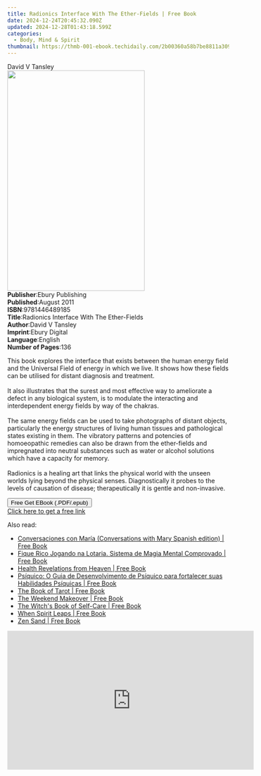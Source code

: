 ```yaml
---
title: Radionics Interface With The Ether-Fields | Free Book
date: 2024-12-24T20:45:32.090Z
updated: 2024-12-28T01:43:18.599Z
categories:
  - Body, Mind & Spirit
thumbnail: https://thmb-001-ebook.techidaily.com/2b00360a58b7be8811a309e3448bdd1b2aeb3cba8269bdf0a8345c0a64832799.jpg
---
```

<main id="book-container">
  <div class="flex flex-col">
    <div class="book-brief flex-1 py-6 px-4 sm:p-6 md:py-10 md:px-8">
      <!-- brief-->
      <div class="book-brief-main">David V Tansley</div>
    </div>
    <div
      class="book-meta-info flex-1 grid gap-4 col-start-1 col-end-3 row-start-1 sm:mb-6 sm:grid-cols-4 lg:gap-6 lg:col-start-2 lg:row-end-6 lg:row-span-6 lg:mb-0"
    >
      <div
        class="book-meta-info-left place-content-center mt-4 p-4 text-sm leading-6 col-start-2 col-span-2 dark:text-slate-400"
      >
        <img
          class="w-full h-500 object-cover rounded-lg sm:h-255 sm:col-span-2 lg:col-span-full"
          src="https://img-001-ebook.techidaily.com/550fdd83f7e4c98afae5b60548f5ec739b35059cad2c4fa850aa63a2da01f03a.jpg"
          alt=""
          width="312"
          height="500"
        />
      </div>
      <div
        class="book-meta-info-right mt-2 col-start-1 row-start-2 col-span-3 self-center"
      >
        <!-- meta data  -->
        <div class="flex flex-col px-4 md:px-8">
          <div class="flex-1">
            <strong>Publisher</strong>:<span class="px-2"
              >Ebury Publishing</span
            >
          </div>
          <div class="flex-1">
            <strong>Published</strong>:<span class="px-2">August 2011</span>
          </div>
          <div class="flex-1">
            <strong>ISBN</strong>:<span class="px-2">9781446489185</span>
          </div>
          <div class="flex-1">
            <strong>Title</strong>:<span class="px-2"
              >Radionics Interface With The Ether-Fields</span
            >
          </div>
          <div class="flex-1">
            <strong>Author</strong>:<span class="px-2">David V Tansley</span>
          </div>
          <div class="flex-1">
            <strong>Imprint</strong>:<span class="px-2">Ebury Digital</span>
          </div>
          <div class="flex-1">
            <strong>Language</strong>:<span class="px-2">English</span>
          </div>
          <div class="flex-1">
            <strong>Number of Pages</strong>:<span class="px-2">136</span>
          </div>
        </div>
      </div>
    </div>
    <div class="book-description flex-1 py-6 px-4 sm:p-6 md:py-10 md:px-8">
      <div class="book-description-main">
        <div accordion-content="" id="description">
          <p>
            This book explores the interface that exists between the human
            energy field and the Universal Field of energy in which we live. It
            shows how these fields can be utilised for distant diagnosis and
            treatment.<br /><br />It also illustrates that the surest and most
            effective way to ameliorate a defect in any biological system, is to
            modulate the interacting and interdependent energy fields by way of
            the chakras.<br /><br />The same energy fields can be used to take
            photographs of distant objects, particularly the energy structures
            of living human tissues and pathological states existing in them.
            The vibratory patterns and potencies of homoeopathic remedies can
            also be drawn from the ether-fields and impregnated into neutral
            substances such as water or alcohol solutions which have a capacity
            for memory.<br /><br />Radionics is a healing art that links the
            physical world with the unseen worlds lying beyond the physical
            senses. Diagnostically it probes to the levels of causation of
            disease; therapeutically it is gentle and non-invasive.
          </p>
        </div>
        <div class="accordion-fader"></div>
      </div>
    </div>
    <div class="book-excerpts flex-1 py-6 px-4 sm:p-6 md:py-10 md:px-8"></div>
    <div
      class="book-about-author flex-1 py-6 px-4 sm:p-6 md:py-10 md:px-8"
    ></div>
    <div class="book-free-get flex-1 py-6 px-4 sm:p-6 md:py-10 md:px-8">
      <button
        id="btn-free-get"
        class="bg-blue-500 hover:bg-blue-700 text-white font-bold py-2 px-4 rounded"
      >
        Free Get EBook (.PDF/.epub)
      </button>
      <div id="countdown-display" class="px-2 text-lg mt-2"></div>
      <a
        id="free-link"
        class="hidden bg-blue-500 hover:bg-blue-700 text-white font-bold py-2 px-4 rounded"
        href="https://www.ebooks.com/en-us/book/684746/radionics-interface-with-the-ether-fields/david-v-tansley/"
        target="_blank"
        >Click here to get a free link</a
      >
    </div>
    <script>
      let countdownTime = 0;
      let countdownInterval = null;
      document
        .getElementById('btn-free-get')
        .addEventListener('click', startCountdown);
      function startCountdown() {
        countdownTime = new Date().getTime() + 60000 * 3;
        countdownInterval = setInterval(updateCountdown, 1000);
        document.getElementById('btn-free-get').disabled = true;
        document
          .getElementById('btn-free-get')
          .classList.add('bg-gray-500', 'cursor-not-allowed');
      }
      function updateCountdown() {
        let currentTime = new Date().getTime();
        let timeLeft = countdownTime - currentTime;
        let secondsLeft = Math.floor(timeLeft / 1000);
        document.getElementById('countdown-display').innerHTML =
          `Remaining time: ${secondsLeft} seconds.`;
        if (secondsLeft <= 0) {
          clearInterval(countdownInterval);
          document.getElementById('btn-free-get').classList.add('hidden');
          document.getElementById('free-link').classList.remove('hidden');
          document.getElementById('countdown-display').innerHTML = '';
        }
      }
    </script>
  </div>
</main>

<ins class="adsbygoogle"
      style="display:block"
      data-ad-client="ca-pub-7571918770474297"
      data-ad-slot="8358498916"
      data-ad-format="auto"
      data-full-width-responsive="true"></ins>
    

<span class="atpl-alsoreadstyle">Also read:</span>
<div><ul>
<li><a href="https://novels-ebooks.techidaily.com/96172386-9781501187254-conversaciones-con-maria-conversations-with-mary-spanish-edition/"><u>Conversaciones con María (Conversations with Mary Spanish edition) | Free Book</u></a></li>
<li><a href="https://novels-ebooks.techidaily.com/96171016-9781547527076-fique-rico-jogando-na-lotaria-sistema-de-magia-mental-comprovado/"><u>Fique Rico Jogando na Lotaria. Sistema de Magia Mental Comprovado | Free Book</u></a></li>
<li><a href="https://novels-ebooks.techidaily.com/96176753-9781635651997-health-revelations-from-heaven/"><u>Health Revelations from Heaven | Free Book</u></a></li>
<li><a href="https://novels-ebooks.techidaily.com/96173383-9781547522217-psiquico-o-guia-de-desenvolvimento-de-psiquico-para-fortalecer-suas-habilidades-psiquicas/"><u>Psíquico: O Guia de Desenvolvimento de Psíquico para fortalecer suas Habilidades Psíquicas | Free Book</u></a></li>
<li><a href="https://novels-ebooks.techidaily.com/96167846-9781449494698-the-book-of-tarot/"><u>The Book of Tarot | Free Book</u></a></li>
<li><a href="https://novels-ebooks.techidaily.com/96176686-9781609614966-the-weekend-makeover/"><u>The Weekend Makeover | Free Book</u></a></li>
<li><a href="https://novels-ebooks.techidaily.com/96172190-9781507209158-the-witchs-book-of-self-care/"><u>The Witch's Book of Self-Care | Free Book</u></a></li>
<li><a href="https://novels-ebooks.techidaily.com/96170556-9781684030774-when-spirit-leaps/"><u>When Spirit Leaps | Free Book</u></a></li>
<li><a href="https://novels-ebooks.techidaily.com/96169719-9780824865672-zen-sand/"><u>Zen Sand | Free Book</u></a></li>
</ul></div>

<!-- affiliate ads begin -->
<iframe width="560" height="315" src="https://www.youtube.com/embed/slm2NjVPNtk?si=9ow6g1ucmf0TnT4T" title="YouTube video player" frameborder="0" allow="accelerometer; autoplay; clipboard-write; encrypted-media; gyroscope; picture-in-picture; web-share" referrerpolicy="strict-origin-when-cross-origin" allowfullscreen></iframe>
<!-- affiliate ads end -->

